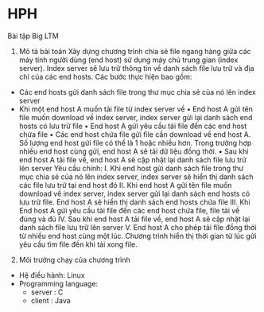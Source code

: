 # HPH
Bài tập Big LTM
1. Mô tả bài toán
Xây dựng chương trình chia sẻ file ngang hàng giữa các máy tính người dùng (end host)
sử dụng máy chủ trung gian (index server). Index server sẽ lưu trữ thông tin về danh sách
file lưu trữ và địa chỉ của các end hosts. Các bước thực hiện bao gồm:
- Các end hosts gửi danh sách file trong thư mục chia sẻ của nó lên index server
- Khi một end host A muốn tải file từ index server về
• End host A gửi tên file muốn download về index server, index server gửi lại
danh sách end hosts có lưu trữ file
• End host A gửi yêu cầu tải file đến các end host chứa file
• Các end host chứa file gửi file cần download về end host A. Số lượng end host
gửi file có thể là 1 hoặc nhiều hơn. Trong trường hợp nhiều end host cùng gửi,
end host A sẽ tải dữ liệu đồng thời.
• Sau khi end host A tải file về, end host A sẽ cập nhật lại danh sách file lưu trữ
lên server
Yêu cầu chính:
I. Khi end host gửi danh sách file trong thư mục chia sẻ của nó lên index server,
index server sẽ hiển thị danh sách các file lưu trữ tại end host đó
II. Khi end host A gửi tên file muốn download về index server, index server gửi lại
danh sách end hosts có lưu trữ file. End host A sẽ hiển thị danh sách end hosts chứa
file
III. Khi End host A gửi yêu cầu tải file đến các end host chứa file, file tải về đúng và
đủ
IV. Sau khi end host A tải file về, end host A sẽ cập nhật lại danh sách file lưu trữ lên
server
V. End host A cho phép tải file đồng thời từ nhiều end host cùng một lúc. Chương
trình hiển thị thời gian từ lúc gửi yêu cầu tìm file đến khi tải xong file.
2. Môi trường chạy của chương trình
- Hệ điều hành: Linux
- Programming language: 
  + server :  C
  + client : Java
